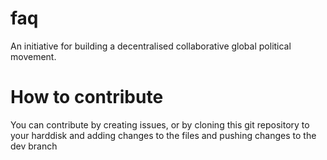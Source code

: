 # faq
An initiative for building a decentralised collaborative global political movement.

# How to contribute
You can contribute by creating issues, or by cloning this git repository to your harddisk and adding changes to the files and pushing changes to the dev branch

